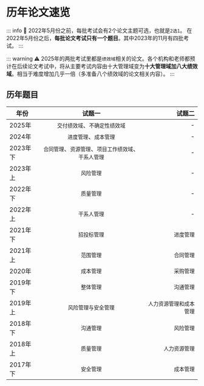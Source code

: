 # 历年论文速览

::: info 📢
2022年5月份之前，每批考试会有2个论文主题可选，也就是`2选1`。
在2022年5月份之后，**每批论文考试只有一个题目**。其中2023年的11月有四批考试。
:::

::: warning ⚠️
2025年的两批考试里都是`绩效域`相关的论文。各个机构和老师都预计在后续论文考试中，将从主要考试内容由十大管理域变为**十大管理域加八大绩效域**。相当于难度增加几乎一倍（多准备八个绩效域的论文相关内容）。
:::

## 历年题目
| 年份   |    试题一    | 试题二 |
| ----- | :--------: | -----: |
| 2025年 | `交付绩效域`、`不确定性绩效域` |   -   |
| 2024年 | `进度管理`、`成本管理` |   -   |
| 2023年下 | `合同管理`、`资源管理`、`项目工作绩效域`、`干系人管理` |  - |
| 2023年上 | `风险管理` |     - |
| 2022年下 | `质量管理` |     - |
| 2022年上 | `干系人管理` |     - |
| 2021年下 | `招投标管理` |    `进度管理` |
| 2021年上 | `范围管理` |  `合同管理`    |
| 2020年 | `成本管理` |     `采购管理` |
| 2019年下 | `整体管理` |     `沟通管理` |
| 2019年上 | `风险管理与安全管理` | `人力资源管理和成本管理` |
| 2018年下 | `沟通管理` |     `风险管理` |
| 2018年上 | `质量管理` |     `人力资源管理` |
| 2017年下 | `安全管理` |     `成本管理` |
